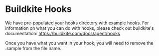 # Buildkite Hooks
We have pre-populated your hooks directory with example hooks. For information on what you can do with hooks, please check out buildkite's documentation: https://buildkite.com/docs/agent/hooks

Once you have what you want in your hook, you will need to remove the .sample from the file name.